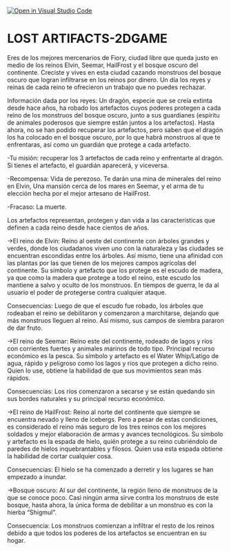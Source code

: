 [![Open in Visual Studio Code](https://classroom.github.com/assets/open-in-vscode-718a45dd9cf7e7f842a935f5ebbe5719a5e09af4491e668f4dbf3b35d5cca122.svg)](https://classroom.github.com/online_ide?assignment_repo_id=10925703&assignment_repo_type=AssignmentRepo)
# LOST ARTIFACTS-2DGAME


Eres de los mejores mercenarios de Fiory, ciudad libre que queda justo en medio de los reinos Elvin, Seemar, HailFrost y el bosque oscuro del continente. Creciste y vives en esta ciudad cazando monstruos del bosque oscuro que logran infiltrarse en los reinos por dinero. Un día los reyes y reinas de cada reino te ofrecieron un trabajo que no puedes rechazar.


Información dada por los reyes: Un dragón, especie que se creía extinta desde hace años, ha robado los artefactos cuyos poderes protegen a cada reino de los monstruos del bosque oscuro, junto a sus guardianes (espíritu de animales poderosos que siempre están juntos  a los artefactos). Hasta ahora, no se han podido recuperar los artefactos, pero saben que el dragón los ha colocado en el bosque oscuro, por lo que habrá monstruos al que te enfrentaras, así como un guardián que protege a cada artefacto.

-Tu misión: recuperar los 3 artefactos  de cada reino y enfrentarte al dragón. Si tienes el artefacto, el guardián aparecerá, y viceversa.

-Recompensa: Vida de perezoso. Te darán una mina de minerales del reino en Elvin, Una mansión cerca de los mares en Seemar, y el arma de tu elección hecha por el mejor artesano de HailFrost.

-Fracaso: La muerte.


Los artefactos representan, protegen y dan vida a las características que definen a cada reino desde hace cientos de años.


->El reino de Elvin: Reino al oeste  del continente con árboles grandes y verdes, donde los ciudadanos viven uno con la naturaleza y las ciudades se encuentran escondidas entre los árboles. Así mismo, tiene una afinidad con las plantas por las que tienen de los mejores campos agrícolas del continente.
Su símbolo y artefacto que los protege es el escudo de madera, ya que como la madera que protege a todo el reino, este escudo los mantiene a salvo y oculto de los monstruos. En tiempos de guerra, le da al usuario el poder de protegerse contra cualquier ataque.

Consecuencias: Luego de que el escudo fue robado, los árboles que rodeaban el reino se debilitaron y comenzaron a marchitarse, dejando que más monstruos lleguen al reino. Así mismo, sus campos de siembra pararon de dar fruto.


->El reino de Seemar: Reino este del continente, rodeado de lagos y ríos con corrientes fuertes y animales marinos de todo tipo. Principal recurso económico es la pesca.
Su símbolo y artefacto es el Water Whip/Latigo de agua, rápido y peligroso como los lagos y ríos que protegen a dicho reino. Quien lo use, obtiene la habilidad de que sus movimientos sean más rápidos.

Consecuencias: Los ríos comenzaron a secarse y se están quedando sin sus bordes naturales y su principal recurso económico.
 
 
 
->El reino de HailFrost: Reino al norte del continente que siempre se encuentra nevado y lleno de icebergs. Pero a pesar de estas condiciones, es considerado el reino más seguro de los tres reinos con los mejores soldados y mejor elaboración de armas y avances tecnológicos.
Su símbolo y artefacto es la espada de hielo, quién protege a su reino cubriéndolo de paredes de hielos inquebrantables y filosos. Quien usa esta espada obtiene la habilidad de cortar cualquier cosa.

Consecuencias: El hielo se ha comenzado a derretir y los lugares se han empezado a inundar.


->Bosque oscuro: Al sur del continente, la región lleno de monstruos de la que se conoce poco. Casi ningún arma sirve contra los monstruos de este bosque, hasta ahora, la única forma de debilitar a un monstruo es con la hierba “Shigmul”.

Consecuencia: Los monstruos comienzan a infiltrar el resto de los reinos debido a que todos los poderes de los artefactos se encuentran en su hogar.
